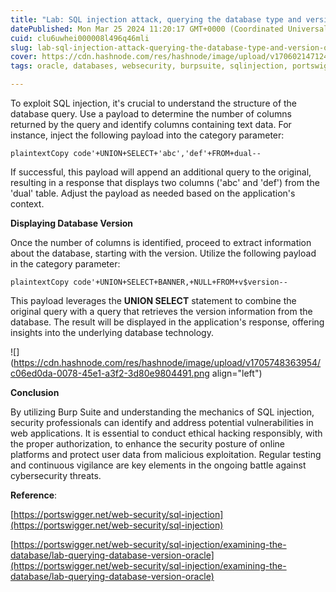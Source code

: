 ```yaml
---
title: "Lab: SQL injection attack, querying the database type and version on Oracle"
datePublished: Mon Mar 25 2024 11:20:17 GMT+0000 (Coordinated Universal Time)
cuid: clu6uwhei000008l496q46mli
slug: lab-sql-injection-attack-querying-the-database-type-and-version-on-oracle
cover: https://cdn.hashnode.com/res/hashnode/image/upload/v1706021471242/37104e76-4c54-4a20-b06d-b6127dfad58b.png
tags: oracle, databases, websecurity, burpsuite, sqlinjection, portswigger, hands-on-labs

---
```


To exploit SQL injection, it's crucial to understand the structure of the database query. Use a payload to determine the number of columns returned by the query and identify columns containing text data. For instance, inject the following payload into the category parameter:

```plaintext
plaintextCopy code'+UNION+SELECT+'abc','def'+FROM+dual--
```

If successful, this payload will append an additional query to the original, resulting in a response that displays two columns ('abc' and 'def') from the 'dual' table. Adjust the payload as needed based on the application's context.

**Displaying Database Version**

Once the number of columns is identified, proceed to extract information about the database, starting with the version. Utilize the following payload in the category parameter:

```plaintext
plaintextCopy code'+UNION+SELECT+BANNER,+NULL+FROM+v$version--
```

This payload leverages the **UNION SELECT** statement to combine the original query with a query that retrieves the version information from the database. The result will be displayed in the application's response, offering insights into the underlying database technology.

![](https://cdn.hashnode.com/res/hashnode/image/upload/v1705748363954/c06ed0da-0078-45e1-a3f2-3d80e9804491.png align="left")

**Conclusion**

By utilizing Burp Suite and understanding the mechanics of SQL injection, security professionals can identify and address potential vulnerabilities in web applications. It is essential to conduct ethical hacking responsibly, with the proper authorization, to enhance the security posture of online platforms and protect user data from malicious exploitation. Regular testing and continuous vigilance are key elements in the ongoing battle against cybersecurity threats.

**Reference**:

[https://portswigger.net/web-security/sql-injection](https://portswigger.net/web-security/sql-injection)

[https://portswigger.net/web-security/sql-injection/examining-the-database/lab-querying-database-version-oracle](https://portswigger.net/web-security/sql-injection/examining-the-database/lab-querying-database-version-oracle)